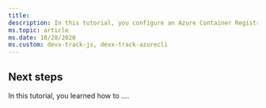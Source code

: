 ```yaml
---
title: 
description: In this tutorial, you configure an Azure Container Registry Task to automatically trigger container image builds in the cloud when a base image in another private Azure container registry is updated.
ms.topic: article
ms.date: 10/28/2020
ms.custom: devx-track-js, devx-track-azurecli
---
```



## Next steps

In this tutorial, you learned how to ....


